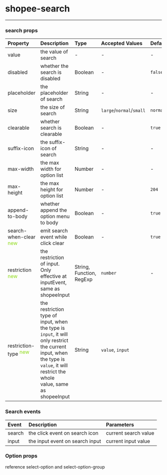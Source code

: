 # shopee-search
---

### search props
| Property | Description | Type | Accepted Values | Default |
|:--|:--|:--|:--|:--|
| value | the value of search | - | - | - |
| disabled | whether the search is disabled | Boolean | - | `false` |
| placeholder | the placeholder of search | String | - | - |
| size | the size of search | String | `large`/`normal`/`small` | `normal` |
| clearable | whether search is clearable | Boolean | - | `true` |
| suffix-icon | the suffix-icon of search | String | - | - |
| max-width | the max width for option list | Number | - | - |
| max-height | the max height for option list | Number | - | `204` |
| append-to-body | whether append the option menu to body | Boolean | - | `true` |
| search-when-clear <sup><font color=#8dda16 size=3>new</font></sup> | emit search event while click clear | Boolean | - | `true` |
| restriction <sup><font color=#8dda16 size=3>new</font></sup> | the restriction of input. Only effective at inputEvent, same as shopeeInput | String, Function, RegExp | `number` | - |
| restriction-type <sup><font color=#8dda16 size=3>new</font></sup> | the restriction type of input, when the type is `input`, it will only restrict the current input, when the type is `value`, it will restrict the whole value, same as shopeeInput | String | `value`, `input` |

### Search events
| Event | Description | Parameters |
|:--|:--|:--|
| search | the click event on search icon | current search value |
| input | the input event on search input | current input value |

### Option props
reference select-option and select-option-group

